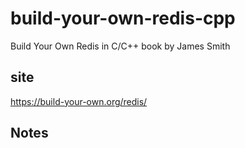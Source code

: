 # build-your-own-redis-cpp

Build Your Own Redis in C/C++ book
by James Smith

## site

https://build-your-own.org/redis/

## Notes

